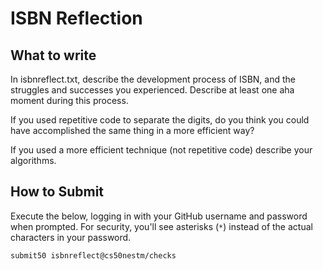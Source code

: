 # ISBN Reflection

## What to write

In isbnreflect.txt, describe the development process of ISBN, and the struggles and successes you experienced. Describe at least one aha moment during this process.

If you used repetitive code to separate the digits, do you think you could have accomplished the same thing in a more efficient way?

If you used a more efficient technique (not repetitive code) describe your algorithms.

## How to Submit

Execute the below, logging in with your GitHub username and password when prompted. For security, you'll see asterisks (`*`) instead of the actual characters in your password.

```
submit50 isbnreflect@cs50nestm/checks
```
